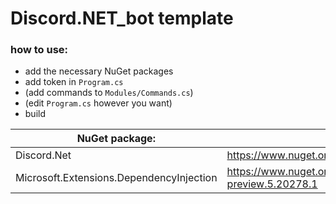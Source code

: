 
# Discord.NET_bot template
### how to use:
* add the necessary NuGet packages
* add token in `Program.cs`
* (add commands to `Modules/Commands.cs`)
* (edit `Program.cs` however you want)
* build

| NuGet package: | from: |
|--|--|
| Discord.Net | https://www.nuget.org/packages/Discord.Net/ |
| Microsoft.Extensions.DependencyInjection | https://www.nuget.org/packages/Microsoft.Extensions.DependencyInjection/5.0.0-preview.5.20278.1 |
